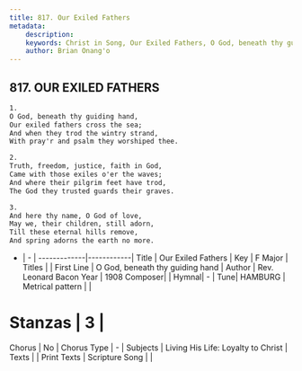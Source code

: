 ```yaml
---
title: 817. Our Exiled Fathers
metadata:
    description: 
    keywords: Christ in Song, Our Exiled Fathers, O God, beneath thy guiding hand, 
    author: Brian Onang'o
---
```



## 817. OUR EXILED FATHERS

```txt
1.
O God, beneath thy guiding hand,
Our exiled fathers cross the sea;
And when they trod the wintry strand,
With pray'r and psalm they worshiped thee.

2.
Truth, freedom, justice, faith in God,
Came with those exiles o'er the waves;
And where their pilgrim feet have trod,
The God they trusted guards their graves.

3.
And here thy name, O God of love,
May we, their children, still adorn,
Till these eternal hills remove,
And spring adorns the earth no more.
```

- |   -  |
-------------|------------|
Title | Our Exiled Fathers |
Key | F Major |
Titles |  |
First Line | O God, beneath thy guiding hand |
Author | Rev. Leonard Bacon
Year | 1908
Composer|  |
Hymnal|  - |
Tune| HAMBURG |
Metrical pattern | |
# Stanzas | 3 |
Chorus | No |
Chorus Type | - |
Subjects | Living His Life: Loyalty to Christ |
Texts |  |
Print Texts | 
Scripture Song |  |
  

